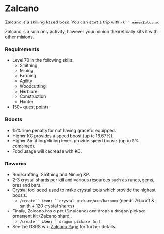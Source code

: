 # Zalcano

Zalcano is a skilling based boss. You can start a trip with  `/k`` `**`name:`**`Zalcano`.

Zalcano is a solo only activity, however your minion theoretically kills it with other minions.

### Requirements

* Level 70 in the following skills:
  * Smithing
  * Mining
  * Farming
  * Agility
  * Woodcutting
  * Herblore
  * Construction
  * Hunter
* 150+ quest points

### Boosts

* 15% time penalty for not having graceful equipped.
* Higher KC provides a speed boost (up to 16.67%).
* Higher Smithing/Mining levels provide speed boosts (up to 5% combined).
* Food usage will decrease with KC.

### Rewards

* Runecrafting, Smithing and Mining XP.
* 2-3 crystal shards per kill and various resources such as runes, gems, ores and bars.
* Crystal tool seed, used to make crystal tools which provide the highest boosts.
  * `/create`` `**`item:`**` ``crystal pickaxe/axe/harpoon` (needs 76 craft & smith + 120 crystal shards)
* Finally, Zalcano has a pet (Smolcano) and drops a dragon pickaxe ornament kit (Zalcano shard).
  * `/create`` `**`item:`**` ``dragon pickaxe (or)`
* See the OSRS wiki [Zalcano Page](https://oldschool.runescape.wiki/w/Zalcano) for further details.
